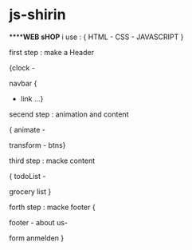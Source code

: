 # js-shirin
******************WEB sHOP**************
i use : 
{ HTML - CSS - JAVASCRIPT }
 
first step : make a Header 

 {clock - 

navbar  {
- link ...}


secend step : animation and content

 { animate -

 transform - btns}


third step : macke content 

{ todoList - 

grocery list }


forth step : macke footer {

footer - about us-

form anmelden }
